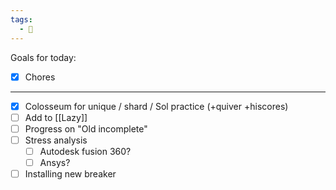 ```yaml
---
tags:
  - 📓
---
```


Goals for today:
- [x] Chores

---

- [x] Colosseum for unique / shard / Sol practice (+quiver +hiscores)
- [ ] Add to [[Lazy]]
- [ ] Progress on "Old incomplete"
- [ ] Stress analysis
	- [ ] Autodesk fusion 360?
	- [ ] Ansys?
- [ ] Installing new breaker
